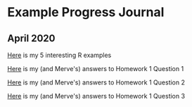 # Example Progress Journal
## April 2020
[Here](example_homework_0.html) is my 5 interesting R examples

[Here](HW1Q1-Nasibe-Merve.html) is my (and Merve's) answers to Homework 1 Question 1

[Here](HW2-Question2.html) is my (and Merve's) answers to Homework 1 Question 2

[Here](HW1Q3-Nasibe-Merve.html) is my (and Merve's) answers to Homework 1 Question 3
